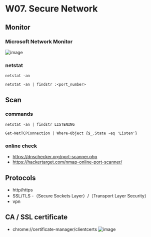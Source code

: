 
# W07. Secure Network 

## Monitor 

### Microsoft Network Monitor
  ![image](https://github.com/user-attachments/assets/deb336bf-c038-4b14-90f9-e040c8a15626)

### netstat
```
netstat -an

netstat -an | findstr :<port_number>

```


## Scan 

### commands 
```
netstat -an | findstr LISTENING

Get-NetTCPConnection | Where-Object {$_.State -eq 'Listen'}

```

### online check
- https://dnschecker.org/port-scanner.php
- https://hackertarget.com/nmap-online-port-scanner/

## Protocols
- http/https
- SSL/TLS  -（Secure Sockets Layer）/（Transport Layer Security）
- vpn

## CA / SSL certificate

- chrome://certificate-manager/clientcerts 
![image](https://github.com/user-attachments/assets/45f3ddc0-2d3a-41a7-aaeb-9672cc13495c)

